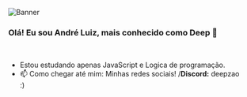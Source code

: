 ![Banner](https://c4.wallpaperflare.com/wallpaper/107/856/884/black-white-programming-programming-language-python-programming-hd-wallpaper-preview.jpg)

### Olá! Eu sou André Luiz, mais conhecido como Deep 👋
<br>

 - Estou estudando apenas JavaScript e Logica de programação.
 - 📫 Como chegar até mim: Minhas redes sociais!
  /**Discord:** deepzao<br> :)
